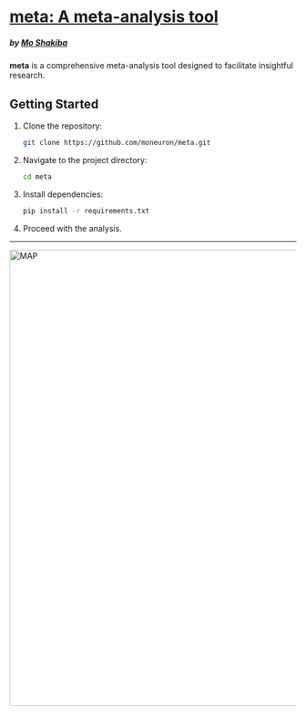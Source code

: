 # [meta: A meta-analysis tool](https://meta.int-n.info)
##### by [Mo Shakiba](https://github.com/moneuron)

**meta** is a comprehensive meta-analysis tool designed to facilitate insightful research.

## Getting Started

1. Clone the repository:
   ```bash
   git clone https://github.com/moneuron/meta.git
   ```
2. Navigate to the project directory:
   ```bash
   cd meta
   ```
3. Install dependencies:
   ```bash
   pip install -r requirements.txt
   ```
4. Proceed with the analysis.
---
<p>
  <img src="https://meta.int-n.info/map.jpg" alt="MAP" width="800">
</p>

